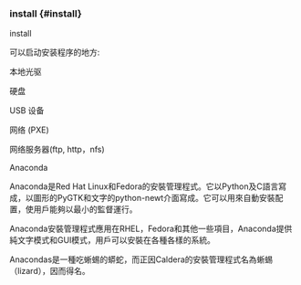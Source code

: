 ### install {#install}

install

可以启动安装程序的地方:

本地光驱

硬盘

USB 设备

网络 (PXE)

网络服务器(ftp, http，nfs)

Anaconda

Anaconda是Red Hat Linux和Fedora的安裝管理程式。它以Python及C語言寫成，以圖形的PyGTK和文字的python-newt介面寫成。它可以用來自動安裝配置，使用戶能夠以最小的監督運行。

Anaconda安裝管理程式應用在RHEL，Fedora和其他一些項目，Anaconda提供純文字模式和GUI模式，用戶可以安裝在各種各樣的系統。

Anacondas是一種吃蜥蜴的蟒蛇，而正因Caldera的安裝管理程式名為蜥蜴（lizard），因而得名。